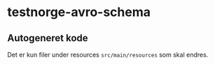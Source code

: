 # testnorge-avro-schema

## Autogeneret kode

Det er kun filer under resources `src/main/resources` som skal endres. 